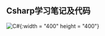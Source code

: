 ## Csharp学习笔记及代码
![C#](https://cdn.coursehunter.net/category/c-sharp-c.png){:width = "400" height = "400"}
